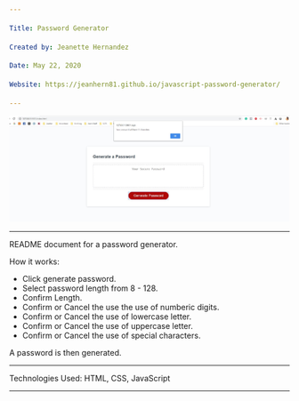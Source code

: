 ```yaml
---

Title: Password Generator

Created by: Jeanette Hernandez

Date: May 22, 2020

Website: https://jeanhern81.github.io/javascript-password-generator/

---
```


![Screenshot](/assets/images/screenshot.jpg)

---


README document for a password generator.

How it works:

- Click generate password.
- Select password length from 8 - 128.
- Confirm Length.
- Confirm or Cancel the use the use of numberic digits.
- Confirm or Cancel the use of lowercase letter.
- Confirm or Cancel the use of uppercase letter.
- Confirm or Cancel the use of special characters.

A password is then generated.

---

Technologies Used:
HTML, CSS, JavaScript

---
